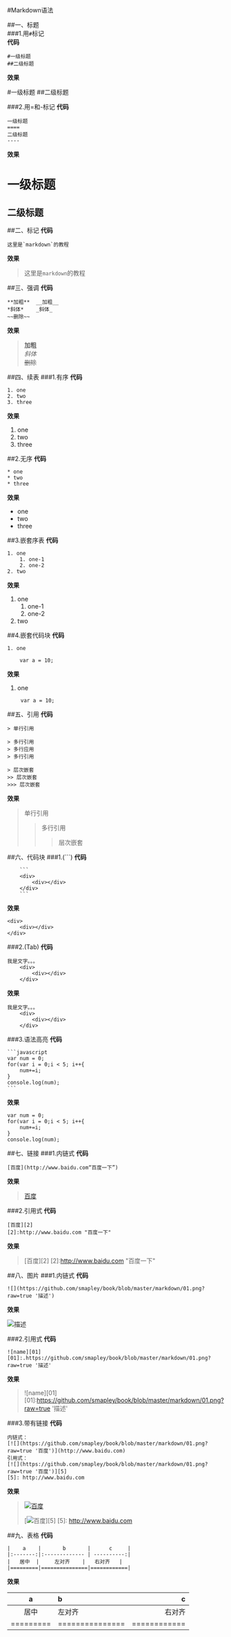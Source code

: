#Markdown语法  
  
##一、标题  
###1.用`#`标记  
**代码**  
```
#一级标题  
##二级标题
```
**效果**
> 
#一级标题
##二级标题

###2.用=和-标记
**代码**
```
一级标题
====
二级标题
----
```
**效果**
> 
一级标题
====
二级标题
----


##二、标记
**代码**
```
这里是`markdown`的教程
```
__效果__
> 这里是`markdown`的教程


##三、强调
**代码**

	**加粗**  __加粗__
	*斜体*    _斜体_
	~~删除~~ 
**效果**
> **加粗**  
*斜体*  
~~删除~~


##四、续表
###1.有序
**代码**

	1. one
	2. two
	3. three

**效果**
> 
1. one
2. two
3. three

##2.无序
**代码**

	* one
	* two
	* three

**效果**
> 
* one
* two
* three

##3.嵌套序表
**代码**

	1. one
		1. one-1
		2. one-2 
	2. two

**效果**
> 
1. one
	1. one-1
	2. one-2 
2. two

##4.嵌套代码块
**代码**

	1. one
		
		var a = 10;

**效果**
> 
1. one
		
		var a = 10;


##五、引用
**代码**
```
> 单行引用 

> 多行引用
> 多行应用
> 多行引用

> 层次嵌套
>> 层次嵌套
>>> 层次嵌套
```
**效果**
> 单行引用
>> 多行引用
>>> 层次嵌套



##六、代码块
###1.(```)
**代码**
```
	```
	<div>
		<div></div>
	</div>
	```
```
**效果**
```
<div>
	<div></div>
</div>
```
###2.(Tab)
**代码**

	我是文字。。。  
		<div>
			<div></div>
		</div>
**效果**

	我是文字。。。
		<div>
			<div></div>
		</div>
###3.语法高亮
**代码**

	```javascript
	var num = 0;
	for(var i = 0;i < 5; i++{
		num+=i;
	}
	console.log(num);
	```
**效果**
```
var num = 0;
for(var i = 0;i < 5; i++{
	num+=i;
}
console.log(num);
```


##七、链接
###1.内链式
**代码**

	[百度](http://www.baidu.com“百度一下”)
**效果**
> [百度](http://www.baidu.com“百度一下”)

###2.引用式
**代码**

	[百度][2]
	[2]:http://www.baidu.com "百度一下"
**效果**
> [百度][2]
[2]:http://www.baidu.com "百度一下"  
>

##八、图片
###1.内链式
**代码**

	![](https://github.com/smapley/book/blob/master/markdown/01.png?raw=true '描述')
**效果**
> 
![](https://github.com/smapley/book/blob/master/markdown/01.png?raw=true '描述')

###2.引用式
**代码**

	![name][01]
	[01]:.https://github.com/smapley/book/blob/master/markdown/01.png?raw=true '描述'
**效果**
> ![name][01]
[01]:https://github.com/smapley/book/blob/master/markdown/01.png?raw=true '描述'

###3.带有链接
**代码**

	内链式：
	[![](https://github.com/smapley/book/blob/master/markdown/01.png?raw=true '百度')](http://www.baidu.com)
	引用式：
	[![](https://github.com/smapley/book/blob/master/markdown/01.png?raw=true '百度')][5]
	[5]: http://www.baidu.com
**效果**
> [![](https://github.com/smapley/book/blob/master/markdown/01.png?raw=true '百度')](http://www.baidu.com)
> 
> [![](https://github.com/smapley/book/blob/master/markdown/01.png?raw=true '百度')][5]
[5]: http://www.baidu.com
>


##九、表格
**代码**  
```
|    a    |       b       |      c     |
|:-------:|:------------- | ----------:|
|   居中  |     左对齐    |   右对齐   |
|=========|===============|============|

```
**效果**
> 
|    a    |       b       |      c     |
|:-------:|:------------- | ----------:|
|   居中  |     左对齐    |   右对齐   |
|=========|===============|============|



